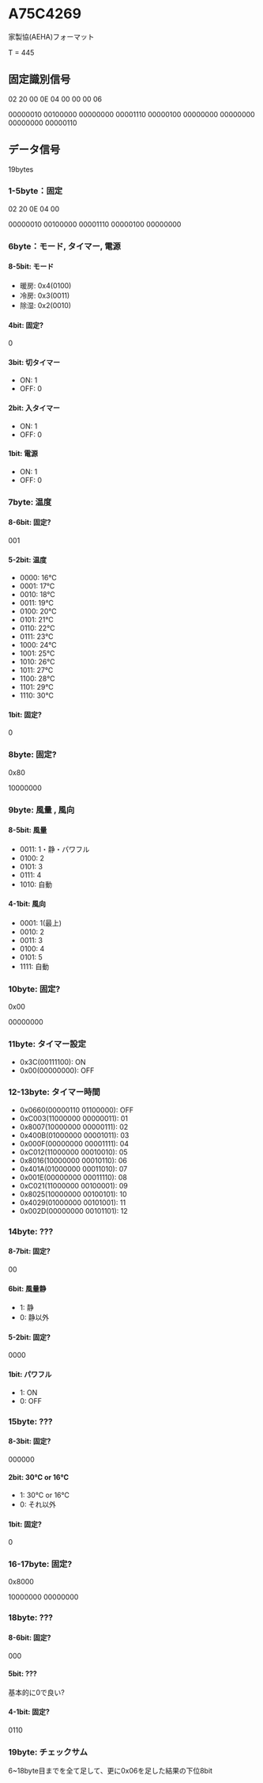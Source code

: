 # A75C4269
家製協(AEHA)フォーマット

T = 445

## 固定識別信号

02 20 00 0E 04 00 00 00 06

00000010 00100000 00000000 00001110 00000100 00000000 00000000 00000000 00000110

## データ信号

19bytes

### 1-5byte：固定
02 20 0E 04 00

00000010 00100000 00001110 00000100 00000000

### 6byte：モード, タイマー, 電源

#### 8-5bit: モード
+ 暖房: 0x4(0100)
+ 冷房: 0x3(0011)
+ 除湿: 0x2(0010)

#### 4bit: 固定?
0

#### 3bit: 切タイマー
+ ON: 1
+ OFF: 0

#### 2bit: 入タイマー
+ ON: 1
+ OFF: 0

#### 1bit: 電源
+ ON: 1
+ OFF: 0

### 7byte: 温度

#### 8-6bit: 固定?
001

#### 5-2bit: 温度
+ 0000: 16℃
+ 0001: 17℃
+ 0010: 18℃
+ 0011: 19℃
+ 0100: 20℃
+ 0101: 21℃
+ 0110: 22℃
+ 0111: 23℃
+ 1000: 24℃
+ 1001: 25℃
+ 1010: 26℃
+ 1011: 27℃
+ 1100: 28℃
+ 1101: 29℃
+ 1110: 30℃

#### 1bit: 固定?
0

### 8byte: 固定?
0x80

10000000

### 9byte: 風量 , 風向

#### 8-5bit: 風量
+ 0011: 1・静・パワフル
+ 0100: 2
+ 0101: 3
+ 0111: 4
+ 1010: 自動

#### 4-1bit: 風向
+ 0001: 1(最上)
+ 0010: 2
+ 0011: 3
+ 0100: 4
+ 0101: 5
+ 1111: 自動

### 10byte: 固定?
0x00

00000000

### 11byte: タイマー設定
+ 0x3C(00111100): ON
+ 0x00(00000000): OFF

### 12-13byte: タイマー時間
+ 0x0660(00000110 01100000): OFF
+ 0xC003(11000000 00000011): 01
+ 0x8007(10000000 00000111): 02
+ 0x400B(01000000 00001011): 03
+ 0x000F(00000000 00001111): 04
+ 0xC012(11000000 00010010): 05
+ 0x8016(10000000 00010110): 06
+ 0x401A(01000000 00011010): 07
+ 0x001E(00000000 00011110): 08
+ 0xC021(11000000 00100001): 09
+ 0x8025(10000000 00100101): 10
+ 0x4029(01000000 00101001): 11
+ 0x002D(00000000 00101101): 12

### 14byte: ???

#### 8-7bit: 固定?
00

#### 6bit: 風量静
+ 1: 静
+ 0: 静以外

#### 5-2bit: 固定?
0000

#### 1bit: パワフル
+ 1: ON
+ 0: OFF

### 15byte: ???

#### 8-3bit: 固定?
000000

#### 2bit: 30℃ or 16℃
+ 1: 30℃ or 16℃
+ 0: それ以外

#### 1bit: 固定?
0

### 16-17byte: 固定?
0x8000

10000000 00000000

### 18byte: ???

#### 8-6bit: 固定?
000

#### 5bit: ???
基本的に0で良い?

#### 4-1bit: 固定?
0110

### 19byte: チェックサム
6~18byte目までを全て足して、更に0x06を足した結果の下位8bit
